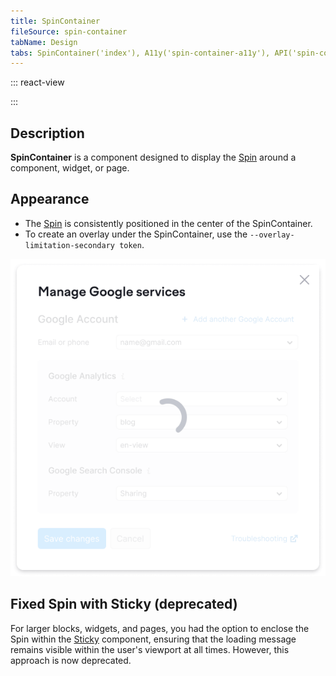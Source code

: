 ```yaml
---
title: SpinContainer
fileSource: spin-container
tabName: Design
tabs: SpinContainer('index'), A11y('spin-container-a11y'), API('spin-container-api'), Example('spin-container-code'), Changelog('spin-container-changelog')
---
```


::: react-view

<script lang="tsx">
import React from 'react';
import SpinContainer from '@semcore/ui/spin-container';
import PlaygroundGeneration from '@components/PlaygroundGeneration';
import Input from '@semcore/ui/input';
import { Box } from '@semcore/ui/flex-box';

const playground = (createGroupWidgets) => {
  const { bool, radio, text } = createGroupWidgets('SpinContainer');

  const loading = bool({
    key: 'loading',
    defaultValue: true,
    label: 'Loading',
  });

  const theme = radio({
    key: 'theme',
    defaultValue: 'dark',
    label: 'Theme',
    options: ['dark', 'invert'],
  });

  const background = text({
    key: 'background',
    defaultValue: '',
    label: 'Overlay color',
  });

  return (
    <SpinContainer
      loading={loading}
      theme={theme}
      background={background ? background : undefined}
      p='3px'
    >
      <Box w={150}>
        <h4>User form:</h4>
        <Input mb={2}>
          <Input.Value />
        </Input>
        <Input mb={2}>
          <Input.Value />
        </Input>
        <Input mb={2}>
          <Input.Value />
        </Input>
        <Input mb={2}>
          <Input.Value />
        </Input>
      </Box>
    </SpinContainer>
  );
};

const App = PlaygroundGeneration(playground);
</script>

:::

## Description

**SpinContainer** is a component designed to display the [Spin](/components/spin/) around a component, widget, or page.

## Appearance

- The [Spin](/components/spin/) is consistently positioned in the center of the SpinContainer.
- To create an overlay under the SpinContainer, use the `--overlay-limitation-secondary token`.

![](static/spincontainer-dropdown.png)

## Fixed Spin with Sticky (deprecated)

For larger blocks, widgets, and pages, you had the option to enclose the Spin within the [Sticky](/components/sticky/) component, ensuring that the loading message remains visible within the user's viewport at all times. However, this approach is now deprecated.

